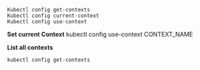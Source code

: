 

```
Kubectl config get-contexts
Kubectl config current-context
Kubectl config use-context

```
**Set current Context**
kubectl config use-context CONTEXT_NAME

**List all contexts**
```kubectl
kubectl config get-contexts
```



